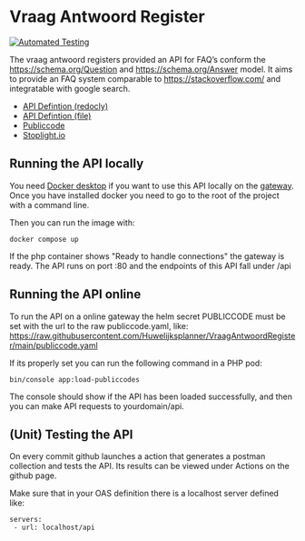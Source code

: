 # Vraag Antwoord Register
[![Automated Testing](https://github.com/Huwelijksplanner/VraagAntwoordRegister/actions/workflows/tests.yml/badge.svg)](https://github.com/Huwelijksplanner/VraagAntwoordRegister/actions/workflows/tests.yml)

The vraag antwoord registers provided an API for FAQ’s conform the https://schema.org/Question and https://schema.org/Answer model. It aims to provide an FAQ system comparable to https://stackoverflow.com/ and integratable  with google search. 

- [API Defintion (redocly)](https://redocly.github.io/redoc/?url=https://raw.githubusercontent.com/Huwelijksplanner/VraagAntwoordRegister/main/OAS.yaml&nocors)
- [API Defintion (file)](https://github.com/Huwelijksplanner/VraagAntwoordRegister/blob/main/OAS.yaml)
- [Publiccode](https://github.com/Huwelijksplanner/VraagAntwoordRegister/blob/main/publiccode.yaml)
- [Stoplight.io](https://conduction.stoplight.io/docs/huwelijksplanner/8oln1dnmpzx93-vraag-antwoord-register)

## Running the API locally

You need [Docker desktop](https://www.docker.com/) if you want to use this API locally on the [gateway](https://github.com/ConductionNL/commonground-gateway).
Once you have installed docker you need to go to the root of the project with a command line.

Then you can run the image with:

`docker compose up`

If the php container shows "Ready to handle connections" the gateway is ready.
The API runs on port :80 and the endpoints of this API fall under /api

## Running the API online

To run the API on a online gateway the helm secret PUBLICCODE must be set with the url to the raw publiccode.yaml, like: https://raw.githubusercontent.com/Huwelijksplanner/VraagAntwoordRegister/main/publiccode.yaml

If its properly set you can run the following command in a PHP pod:

`bin/console app:load-publiccodes`

The console should show if the API has been loaded successfully, and then you can make API requests to yourdomain/api.


## (Unit) Testing the API

On every commit github launches a action that generates a postman collection and tests the API. Its results can be viewed under Actions on the github page.

Make sure that in your OAS definition there is a localhost server defined like:
    
    servers:
     - url: localhost/api
